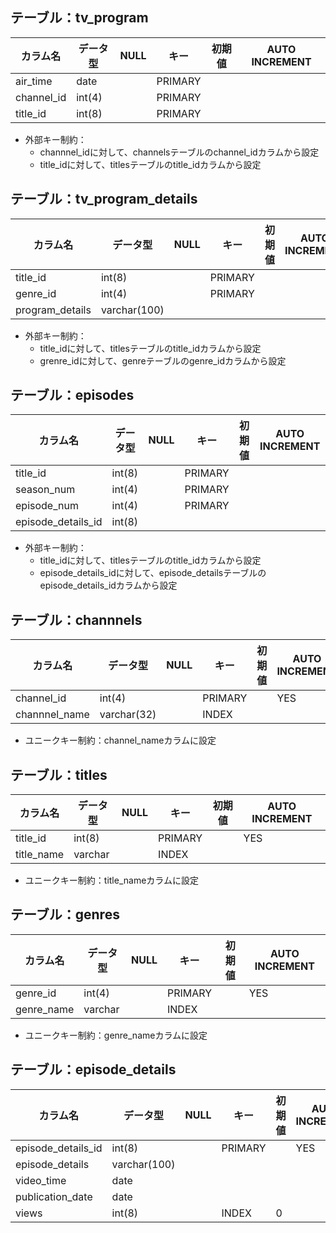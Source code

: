 ## テーブル：tv_program
|カラム名|データ型|NULL|キー|初期値|AUTO INCREMENT|
| ---- | ---- | ---- | ---- | ---- | ---- |
|air_time|date||PRIMARY|||
|channel_id|int(4)||PRIMARY||
|title_id|int(8)||PRIMARY||

- 外部キー制約：
    - channnel_idに対して、channelsテーブルのchannel_idカラムから設定
    - title_idに対して、titlesテーブルのtitle_idカラムから設定

## テーブル：tv_program_details
|カラム名|データ型|NULL|キー|初期値|AUTO INCREMENT|
| ---- | ---- | ---- | ---- | ---- | ---- |
|title_id|int(8)||PRIMARY|||
|genre_id|int(4)||PRIMARY|||
|program_details|varchar(100)|||||

- 外部キー制約：
    - title_idに対して、titlesテーブルのtitle_idカラムから設定
    - grenre_idに対して、genreテーブルのgenre_idカラムから設定

## テーブル：episodes
|カラム名|データ型|NULL|キー|初期値|AUTO INCREMENT|
| ---- | ---- | ---- | ---- | ---- | ---- |
|title_id|int(8)||PRIMARY|||
|season_num|int(4)||PRIMARY|||
|episode_num|int(4)||PRIMARY|||
|episode_details_id|int(8)||||



- 外部キー制約：
    - title_idに対して、titlesテーブルのtitle_idカラムから設定
    - episode_details_idに対して、episode_detailsテーブルのepisode_details_idカラムから設定

## テーブル：channnels
|カラム名|データ型|NULL|キー|初期値|AUTO INCREMENT|
| ---- | ---- | ---- | ---- | ---- | ---- |
|channel_id|int(4)||PRIMARY||YES|
|channnel_name|varchar(32)||INDEX|||

- ユニークキー制約：channel_nameカラムに設定

## テーブル：titles
|カラム名|データ型|NULL|キー|初期値|AUTO INCREMENT|
| ---- | ---- | ---- | ---- | ---- | ---- |
|title_id|int(8)||PRIMARY||YES|
|title_name|varchar||INDEX|||

- ユニークキー制約：title_nameカラムに設定

## テーブル：genres
|カラム名|データ型|NULL|キー|初期値|AUTO INCREMENT|
| ---- | ---- | ---- | ---- | ---- | ---- |
|genre_id|int(4)||PRIMARY||YES|
|genre_name|varchar||INDEX||

- ユニークキー制約：genre_nameカラムに設定

## テーブル：episode_details
|カラム名|データ型|NULL|キー|初期値|AUTO INCREMENT|
| ---- | ---- | ---- | ---- | ---- | ---- |
|episode_details_id|int(8)||PRIMARY||YES|
|episode_details|varchar(100)||||
|video_time|date|||||
|publication_date|date|||||
|views|int(8)||INDEX|0||